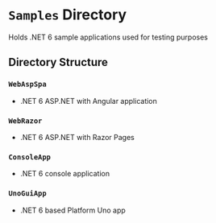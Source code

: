 # `Samples` Directory
Holds .NET 6 sample applications used for testing purposes

## Directory Structure

### `WebAspSpa`
- .NET 6 ASP.NET with Angular application

### `WebRazor`
- .NET 6 ASP.NET with Razor Pages

### `ConsoleApp`
- .NET 6 console application

### `UnoGuiApp`
- .NET 6 based Platform Uno app
